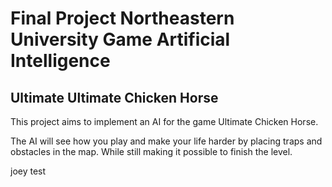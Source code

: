 # Final Project Northeastern University Game Artificial Intelligence

## Ultimate Ultimate Chicken Horse

This project aims to implement an AI for the game Ultimate Chicken Horse.

The AI will see how you play and make your life harder by placing traps and
obstacles in the map. While still making it possible to finish the level.

joey test